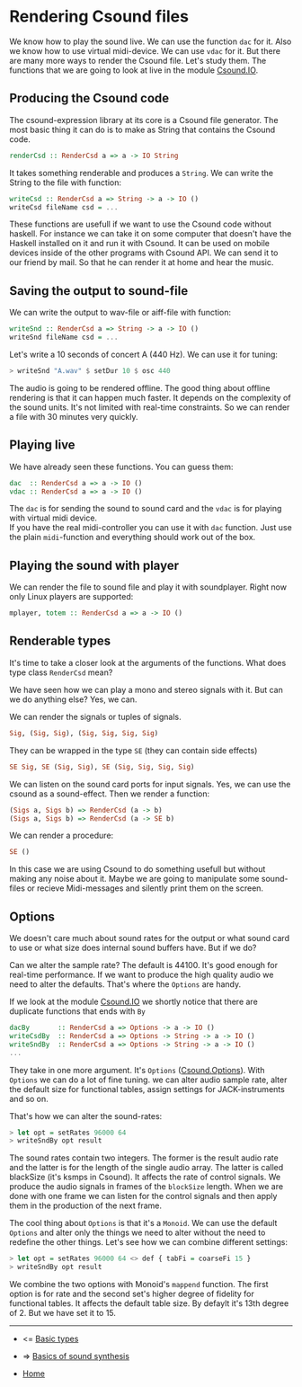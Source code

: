 Rendering Csound files
==========================================

We know how to play the sound live. We can use the function `dac`
for it. Also we know how to use virtual midi-device. We can use `vdac` for it.
But there are many more ways to render the Csound file. Let's study them.
The functions that we are going to look at live in the 
module [Csound.IO](http://hackage.haskell.org/package/csound-expression-3.3.2/docs/Csound-IO.html).

Producing the Csound code
---------------------------------------------------

The csound-expression library at its core is a Csound file
generator. The most basic thing it can do is to make
as String that contains the Csound code.

~~~haskell
renderCsd :: RenderCsd a => a -> IO String
~~~

It takes something renderable and produces a `String`.
We can write the String to the file with function:

~~~haskell
writeCsd :: RenderCsd a => String -> a -> IO ()
writeCsd fileName csd = ...
~~~

These functions are usefull if we want to use the Csound code
without haskell. For instance we can take it on some computer 
that doesn't have the Haskell installed on it and run it with Csound. 
It can be used on mobile devices inside of the other programs
with Csound API. We can send it to our friend by mail. So that
he can render it at home and hear the music.

Saving the output to sound-file
------------------------------------------------------

We can write the output to wav-file or aiff-file with function:

~~~haskell
writeSnd :: RenderCsd a => String -> a -> IO ()
writeSnd fileName csd = ...
~~~

Let's write a 10 seconds of concert A (440 Hz). We can use it
for tuning:

~~~haskell
> writeSnd "A.wav" $ setDur 10 $ osc 440
~~~

The audio is going to be rendered offline. The good thing
about offline rendering is that it can happen much faster.
It depends on the complexity of the sound units. It's not limited
with real-time constraints. So we can render a file with 30 minutes
very quickly.

Playing live
------------------------------------------------------

We have already seen these functions. You can guess them:

~~~haskell
dac  :: RenderCsd a => a -> IO ()
vdac :: RenderCsd a => a -> IO ()
~~~

The `dac` is for sending the sound to sound card and
the `vdac` is for playing with virtual midi device.  
If you have the real midi-controller you can use it
with `dac` function. Just use the plain `midi`-function
and everything should work out of the box.

Playing the sound with player 
--------------------------------------------------------

We can render the file to sound file and play it with soundplayer.
Right now only Linux players are supported:

~~~haskell
mplayer, totem :: RenderCsd a => a -> IO ()
~~~

Renderable types
----------------------------------------------------------

It's time to take a closer look at the arguments of the functions.
What does type class `RenderCsd` mean? 

We have seen how we can play a mono and stereo signals with it.
But can we do anything else? Yes, we can.

We can render the signals or tuples of signals.

~~~haskell
Sig, (Sig, Sig), (Sig, Sig, Sig, Sig)
~~~

They can be wrapped in the type `SE` (they can contain side effects)

~~~haskell
SE Sig, SE (Sig, Sig), SE (Sig, Sig, Sig, Sig)
~~~

We can listen on the sound card ports for input signals.
Yes, we can use the csound as a sound-effect. Then we render
a function:

~~~haskell
(Sigs a, Sigs b) => RenderCsd (a -> b)
(Sigs a, Sigs b) => RenderCsd (a -> SE b)
~~~

We can render a procedure:

~~~haskell
SE ()
~~~

In this case we are using Csound to do something usefull
but without making any noise about it. Maybe we are going
to manipulate some sound-files or recieve Midi-messages 
and silently print them on the screen.

Options
----------------------------------------------------

We doesn't care much about sound rates for the output or 
what sound card to use or what size does internal sound buffers have.
But if we do? 

Can we alter the sample rate? The default is 44100. It's good enough
for real-time performance. If we want to produce the high quality audio
we need to alter the defaults. That's where the `Options` are handy.

If we look at the module [Csound.IO](http://hackage.haskell.org/package/csound-expression-3.3.2/docs/Csound-IO.html)
we shortly notice that there are duplicate functions that ends with `By`

~~~haskell
dacBy 		:: RenderCsd a => Options -> a -> IO ()
writeCsdBy 	:: RenderCsd a => Options -> String -> a -> IO ()
writeSndBy 	:: RenderCsd a => Options -> String -> a -> IO ()
...
~~~

They take in one more argument. It's `Options` 
([Csound.Options](http://hackage.haskell.org/package/csound-expression-3.3.2/docs/Csound-Options.html)). 
With `Options` we can do a lot of fine tuning. 
we can alter audio sample rate, alter the default size for
functional tables, assign settings for JACK-instruments and so on.

That's how we can alter the sound-rates:

~~~haskell
> let opt = setRates 96000 64
> writeSndBy opt result
~~~

The sound rates contain two integers. The former is the result audio rate
and the latter is for the length of the single audio array. The latter is called
blackSize (it's ksmps in Csound). It affects the rate of control signals. 
We produce the audio signals in frames of the `blockSize` length.
When we are done with one frame we can listen for the control signals
and then apply them in the production of the next frame.

The cool thing about `Options` is that it's a `Monoid`.
We can use the default `Options` and alter only the things
we need to alter without the need to redefine the other things.
Let's see how we can combine different settings:

~~~haskell
> let opt = setRates 96000 64 <> def { tabFi = coarseFi 15 }
> writeSndBy opt result
~~~

We combine the two options with Monoid's `mappend` function. 
The first option is for rate and the second set's higher degree
of fidelity for functional tables. It affects the default table size.
By defaylt it's 13th degree of 2. But we have set it to 15.

----------------------------------------------------

* <= [Basic types](https://github.com/anton-k/csound-expression/blob/master/tutorial/chapters/BasicTypesTutorial.md)

* => [Basics of sound synthesis](https://github.com/anton-k/csound-expression/blob/master/tutorial/chapters/SynthTutorial.md)

* [Home](https://github.com/anton-k/csound-expression/blob/master/tutorial/Index.md)